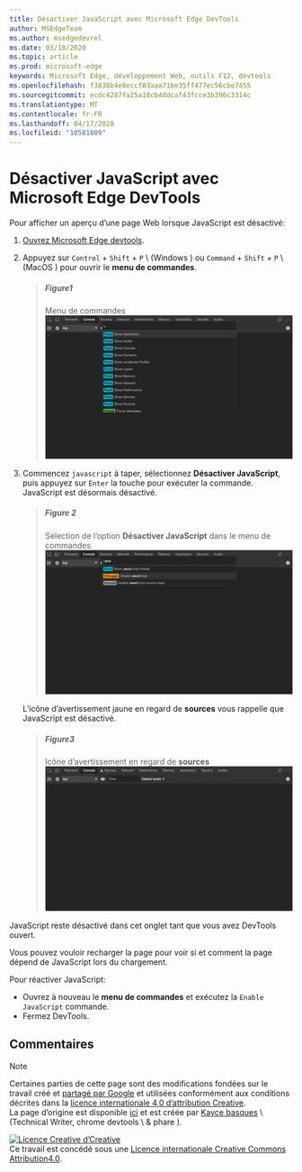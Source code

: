 ```yaml
---
title: Désactiver JavaScript avec Microsoft Edge DevTools
author: MSEdgeTeam
ms.author: msedgedevrel
ms.date: 03/18/2020
ms.topic: article
ms.prod: microsoft-edge
keywords: Microsoft Edge, développement Web, outils F12, devtools
ms.openlocfilehash: f3838b4e8eccf83aaa71be35ff477ec56cbe7455
ms.sourcegitcommit: ecdc4287fa25a18cb4ddcaf43fcce3b396c3314c
ms.translationtype: MT
ms.contentlocale: fr-FR
ms.lasthandoff: 04/17/2020
ms.locfileid: "10581809"
---
```

<!-- Copyright Kayce Basques 

   Licensed under the Apache License, Version 2.0 (the "License");
   you may not use this file except in compliance with the License.
   You may obtain a copy of the License at

       https://www.apache.org/licenses/LICENSE-2.0

   Unless required by applicable law or agreed to in writing, software
   distributed under the License is distributed on an "AS IS" BASIS,
   WITHOUT WARRANTIES OR CONDITIONS OF ANY KIND, either express or implied.
   See the License for the specific language governing permissions and
   limitations under the License.  -->





# Désactiver JavaScript avec Microsoft Edge DevTools   



Pour afficher un aperçu d’une page Web lorsque JavaScript est désactivé:  

1.  [Ouvrez Microsoft Edge devtools][DevToolsOpen].  
1.  Appuyez sur `Control` + `Shift` + `P` \ (Windows \) ou `Command` + `Shift` + `P` \ (MacOS \) pour ouvrir le **menu de commandes**.  
    
    > ##### Figure1  
    > Menu de commandes  
    > ![Menu de commandes][ImageCommandMenu]  
    
1.  Commencez `javascript` à taper, sélectionnez **Désactiver JavaScript**, puis appuyez sur `Enter` la touche pour exécuter la commande.  JavaScript est désormais désactivé.  
    
    > ##### Figure 2  
    > Sélection de l’option **Désactiver JavaScript** dans le menu de commandes  
    > ![Sélection de l’option désactiver JavaScript dans le menu de commandes][ImageDisableJS]  
    
    L’icône d’avertissement jaune en regard de **sources** vous rappelle que JavaScript est désactivé.  
    
    > ##### Figure3  
    > Icône d’avertissement en regard de **sources**  
    > ![Icône d’avertissement en regard de sources][ImageDisableJSWarning]  

JavaScript reste désactivé dans cet onglet tant que vous avez DevTools ouvert.  

Vous pouvez vouloir recharger la page pour voir si et comment la page dépend de JavaScript lors du chargement.  

Pour réactiver JavaScript:  

*   Ouvrez à nouveau le **menu de commandes** et exécutez la `Enable JavaScript` commande.  
*   Fermez DevTools.  

## Commentaires   



<!-- image links -->  

[ImageCommandMenu]: /microsoft-edge/devtools-guide-chromium/media/javascript-console-command.msft.png "Figure 1: menu de commandes"  
[ImageDisableJS]: /microsoft-edge/devtools-guide-chromium/media/javascript-console-command-javascript.msft.png "Figure 2: sélectionnez Désactiver JavaScript dans le menu de commandes"  
[ImageDisableJSWarning]: /microsoft-edge/devtools-guide-chromium/media/javascript-console-javascript-disabled-warning.msft.png "Figure 3: icône d’avertissement en regard de sources"  

<!-- links -->  

[DevToolsOpen]: ../open.md "Ouvrir Microsoft Edge DevTools"  

> [!NOTE]
> Certaines parties de cette page sont des modifications fondées sur le travail créé et [partagé par Google][GoogleSitePolicies] et utilisées conformément aux conditions décrites dans la [licence internationale 4,0 d’attribution Creative][CCA4IL].  
> La page d’origine est disponible [ici](https://developers.google.com/web/tools/chrome-devtools/javascript/disable) et est créée par [Kayce basques][KayceBasques] \ (Technical Writer, chrome devtools \ & phare \).  

[![Licence Creative d’Creative][CCby4Image]][CCA4IL]  
Ce travail est concédé sous une [Licence internationale Creative Commons Attribution4.0][CCA4IL].  

[CCA4IL]: https://creativecommons.org/licenses/by/4.0  
[CCby4Image]: https://i.creativecommons.org/l/by/4.0/88x31.png  
[GoogleSitePolicies]: https://developers.google.com/terms/site-policies  
[KayceBasques]: https://developers.google.com/web/resources/contributors/kaycebasques  
